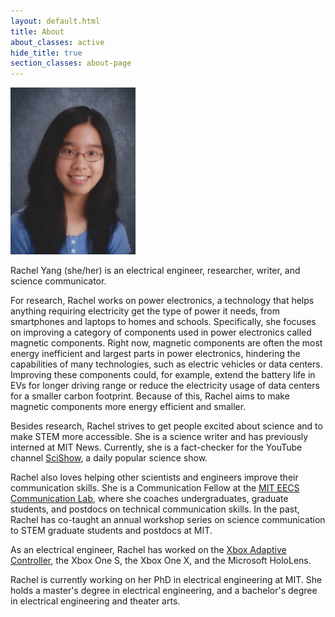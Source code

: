 ```yaml
---
layout: default.html
title: About
about_classes: active
hide_title: true
section_classes: about-page
---
```


<img src="/assets/images/about_me/headshot.jpg" width="200" class="left" alt="headshot">

Rachel Yang (she/her) is an electrical engineer, researcher, writer, and science communicator. 

For research, Rachel works on power electronics, a technology that helps anything requiring electricity get the type of power it needs, from smartphones and laptops to homes and schools. Specifically, she focuses on improving a category of components used in power electronics called magnetic components. Right now, magnetic components are often the most energy inefficient and largest parts in power electronics, hindering the capabilities of many technologies, such as electric vehicles or data centers. Improving these components could, for example, extend the battery life in EVs for longer driving range or reduce the electricity usage of data centers for a smaller carbon footprint. Because of this, Rachel aims to make magnetic components more energy efficient and smaller.

 <!-- Often, the type of power that's needed is not the type of power that's available, so these components help convert power between different types by using magnetic energy. -->
 
Besides research, Rachel strives to get people excited about science and to make STEM more accessible. She is a science writer and has previously interned at MIT News. Currently, she is a fact-checker for the YouTube channel [SciShow](https://www.youtube.com/scishow), a daily popular science show. 

Rachel also loves helping other scientists and engineers improve their communication skills. She is a Communication Fellow at the [MIT EECS Communication Lab](https://mitcommlab.mit.edu/eecs/), where she coaches undergraduates, graduate students, and postdocs on technical communication skills. In the past, Rachel has co-taught an annual workshop series on science communication to STEM graduate students and postdocs at MIT. 

As an electrical engineer, Rachel has worked on the [Xbox Adaptive Controller](https://www.microsoft.com/en-us/garage/wall-of-fame/xbox-adaptive-controller/), the Xbox One S, the Xbox One X, and the Microsoft HoloLens.

Rachel is currently working on her PhD in electrical engineering at MIT. She holds a master's degree in electrical engineering, and a bachelor's degree in electrical engineering and theater arts.
